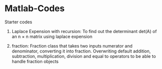 # Matlab-Codes
Starter codes

1. Laplace Expension with recursion:
To find out the determinant det(A) of an n × n matrix using laplace expension

2. fraction:
Fraction class that takes two inputs numerator and denominator, converting it into fraction. Overwriting default addition, subtraction, multiplication, division and equal to operators to be able to handle fraction objects
